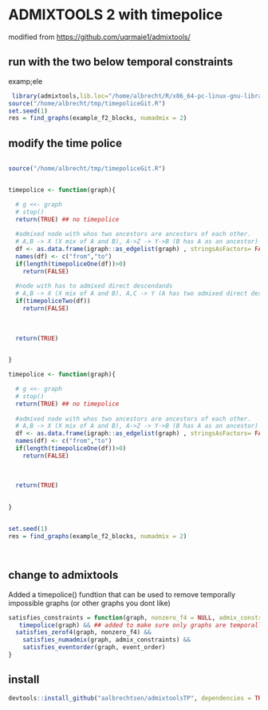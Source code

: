 
<!-- README.md is generated from README.Rmd. Please edit that file --->
<!-- badges: start 
  [![Travis build status](https://travis-ci.com/uqrmaie1/admixtools.svg?branch=master)](https://travis-ci.com/uqrmaie1/admixtools)
  badges: end -->

# ADMIXTOOLS 2 with timepolice

modified from https://github.com/uqrmaie1/admixtools/

## run with the two below temporal constraints

examp;ele

``` r
 library(admixtools,lib.loc="/home/albrecht/R/x86_64-pc-linux-gnu-library/3.6/")
source("/home/albrecht/tmp/timepoliceGit.R")
set.seed(1)
res = find_graphs(example_f2_blocks, numadmix = 2)


```


## modify the time police

``` r

source("/home/albrecht/tmp/timepoliceGit.R")


timepolice <- function(graph){

  # g <<- graph
  # stop() 
  return(TRUE) ## no timepolice
  
  #admixed node with whos two ancestors are ancestors of each other.   e.g. 
  # A,B -> X (X mix of A and B), A->Z -> Y->B (B has A as an ancestor)
  df <- as.data.frame(igraph::as_edgelist(graph) , stringsAsFactors= FALSE)
  names(df) <- c("from","to")
  if(length(timepoliceOne(df))>0)
    return(FALSE)
  
  #node with has to admixed direct descendands
  # A,B -> X (X mix of A and B), A,C -> Y (A has two admixed direct descendants)
  if(timepoliceTwo(df))
    return(FALSE)
  
 
  
  return(TRUE)
  

}

timepolice <- function(graph){

  # g <<- graph
  # stop() 
  return(TRUE) ## no timepolice
  
  #admixed node with whos two ancestors are ancestors of each other.   e.g. 
  # A,B -> X (X mix of A and B), A->Z -> Y->B (B has A as an ancestor)
  df <- as.data.frame(igraph::as_edgelist(graph) , stringsAsFactors= FALSE)
  names(df) <- c("from","to")
  if(length(timepoliceOne(df))>0)
    return(FALSE)
  
  
  
  return(TRUE)
  

}


set.seed(1)
res = find_graphs(example_f2_blocks, numadmix = 2)




``` 


## change to admixtools 

Added a timepolice() fundtion that can be used to remove temporally impossible graphs (or other graphs you dont like)
``` r
satisfies_constraints = function(graph, nonzero_f4 = NULL, admix_constraints = NULL, event_order = NULL) {
   timepolice(graph) && ## added to make sure only graphs are temporally possible
  satisfies_zerof4(graph, nonzero_f4) &&
    satisfies_numadmix(graph, admix_constraints) &&
    satisfies_eventorder(graph, event_order)
}
```

## install 
``` r
devtools::install_github("aalbrechtsen/admixtoolsTP", dependencies = TRUE)
```

